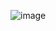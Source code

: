 ![image](https://user-images.githubusercontent.com/120342892/226104681-dffab266-85f4-45bf-95c9-b9f3674d6bca.png)
